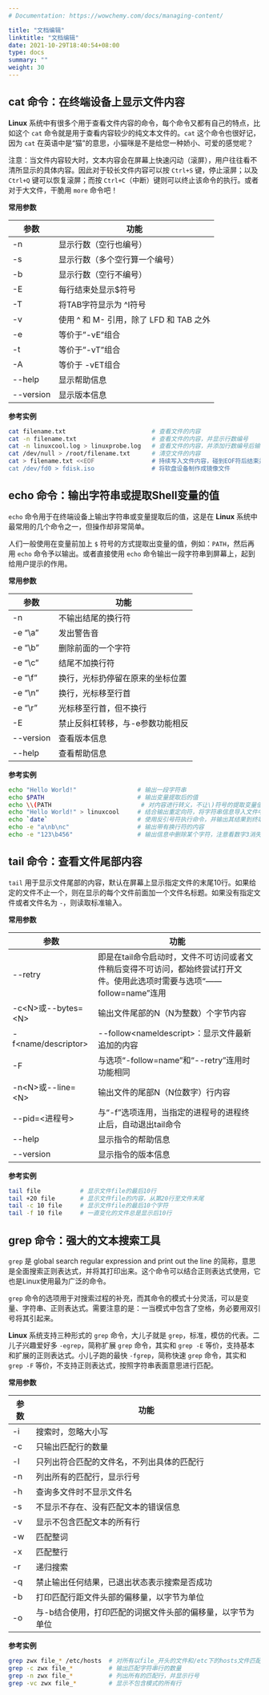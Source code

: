 ```yaml
---
# Documentation: https://wowchemy.com/docs/managing-content/

title: "文档编辑"
linktitle: "文档编辑"
date: 2021-10-29T18:40:54+08:00
type: docs
summary: ""
weight: 30
---
```


<!--more-->

## cat 命令：在终端设备上显示文件内容

**Linux** 系统中有很多个用于查看文件内容的命令，每个命令又都有自己的特点，比如这个 `cat` 命令就是用于查看内容较少的纯文本文件的。`cat` 这个命令也很好记，因为 `cat` 在英语中是“猫”的意思，小猫咪是不是给您一种娇小、可爱的感觉呢？

注意：当文件内容较大时，文本内容会在屏幕上快速闪动（滚屏），用户往往看不清所显示的具体内容。因此对于较长文件内容可以按 `Ctrl+S` 键，停止滚屏；以及 `Ctrl+Q` 键可以恢复滚屏；而按 `Ctrl+C`（中断）键则可以终止该命令的执行。或者对于大文件，干脆用 `more` 命令吧！ 

**常用参数**

| 参数      | 功能                                    |
| --------- | --------------------------------------- |
| -n        | 显示行数（空行也编号）                  |
| -s        | 显示行数（多个空行算一个编号）          |
| -b        | 显示行数（空行不编号）                  |
| -E        | 每行结束处显示$符号                     |
| -T        | 将TAB字符显示为 ^I符号                  |
| -v        | 使用 ^ 和 M- 引用，除了 LFD 和 TAB 之外 |
| -e        | 等价于”-vE”组合                         |
| -t        | 等价于”-vT”组合                         |
| -A        | 等价于 -vET组合                         |
| --help    | 显示帮助信息                            |
| --version | 显示版本信息                            |

**参考实例**

```bash
cat filename.txt                        # 查看文件的内容
cat -n filename.txt                     # 查看文件的内容，并显示行数编号
cat -n linuxcool.log > linuxprobe.log   # 查看文件的内容，并添加行数编号后输出到另外一个文件中
cat /dev/null > /root/filename.txt      # 清空文件的内容
cat > filename.txt <<EOF                # 持续写入文件内容，碰到EOF符后结束并保存
cat /dev/fd0 > fdisk.iso                # 将软盘设备制作成镜像文件
```

## echo 命令：输出字符串或提取Shell变量的值

`echo` 命令用于在终端设备上输出字符串或变量提取后的值，这是在 **Linux** 系统中最常用的几个命令之一，但操作却非常简单。

人们一般使用在变量前加上 `$` 符号的方式提取出变量的值，例如：`PATH`，然后再用 `echo` 命令予以输出。或者直接使用 `echo` 命令输出一段字符串到屏幕上，起到给用户提示的作用。

**常用参数**

| 参数      | 功能                             |
| --------- | -------------------------------- |
| -n        | 不输出结尾的换行符               |
| -e “\a”   | 发出警告音                       |
| -e “\b”   | 删除前面的一个字符               |
| -e “\c”   | 结尾不加换行符                   |
| -e “\f”   | 换行，光标扔停留在原来的坐标位置 |
| -e “\n”   | 换行，光标移至行首               |
| -e “\r”   | 光标移至行首，但不换行           |
| -E        | 禁止反斜杠转移，与-e参数功能相反 |
| --version | 查看版本信息                     |
| --help    | 查看帮助信息                     |

**参考实例**

```bash
echo "Hello World!"                 # 输出一段字符串
echo $PATH                          # 输出变量提取后的值
echo \\(PATH                         # 对内容进行转义，不让\)符号的提取变量值功能生效
echo "Hello World!" > linuxcool     # 结合输出重定向符，将字符串信息导入文件中
echo `date`                         # 使用反引号符执行命令，并输出其结果到终端
echo -e "a\nb\nc"                   # 输出带有换行符的内容
echo -e "123\b456"                  # 输出信息中删除某个字符，注意看数字3消失了
```

## tail 命令：查看文件尾部内容

`tail` 用于显示文件尾部的内容，默认在屏幕上显示指定文件的末尾10行。如果给定的文件不止一个，则在显示的每个文件前面加一个文件名标题。如果没有指定文件或者文件名为 `-`，则读取标准输入。

**常用参数**

| 参数                   | 功能                                                         |
| ---------------------- | ------------------------------------------------------------ |
| --retry                | 即是在tail命令启动时，文件不可访问或者文件稍后变得不可访问，都始终尝试打开文件。使用此选项时需要与选项“——follow=name”连用 |
| -c\<N\>或--bytes=\<N\> | 输出文件尾部的N（N为整数）个字节内容                         |
| -f<name/descriptor>    | --follow\<nameldescript\>：显示文件最新追加的内容            |
| -F                     | 与选项“-follow=name”和“--retry”连用时功能相同                |
| -n\<N\>或--line=\<N\>  | 输出文件的尾部N（N位数字）行内容                             |
| --pid=<进程号>         | 与“-f”选项连用，当指定的进程号的进程终止后，自动退出tail命令 |
| --help                 | 显示指令的帮助信息                                           |
| --version              | 显示指令的版本信息                                           |

**参考实例**

```bash
tail file           # 显示文件file的最后10行
tail +20 file       # 显示文件file的内容，从第20行至文件末尾
tail -c 10 file     # 显示文件file的最后10个字符
tail -f 10 file     # 一直变化的文件总是显示后10行
```

## grep 命令：强大的文本搜索工具

`grep` 是 global search regular expression and print out the line 的简称，意思是全面搜索正则表达式，并将其打印出来。这个命令可以结合正则表达式使用，它也是Linux使用最为广泛的命令。

`grep` 命令的选项用于对搜索过程的补充，而其命令的模式十分灵活，可以是变量、字符串、正则表达式。需要注意的是：一当模式中包含了空格，务必要用双引号将其引起来。

**Linux** 系统支持三种形式的 `grep` 命令，大儿子就是 `grep`，标准，模仿的代表。二儿子兴趣爱好多 `-egrep`，简称扩展 `grep` 命令，其实和 `grep -E` 等价，支持基本和扩展的正则表达式。小儿子跑的最快 `-fgrep`，简称快速 `grep` 命令，其实和 `grep -F` 等价，不支持正则表达式，按照字符串表面意思进行匹配。

**常用参数**

| 参数 | 功能                                                       |
| ---- | ---------------------------------------------------------- |
| -i   | 搜索时，忽略大小写                                         |
| -c   | 只输出匹配行的数量                                         |
| -l   | 只列出符合匹配的文件名，不列出具体的匹配行                 |
| -n   | 列出所有的匹配行，显示行号                                 |
| -h   | 查询多文件时不显示文件名                                   |
| -s   | 不显示不存在、没有匹配文本的错误信息                       |
| -v   | 显示不包含匹配文本的所有行                                 |
| -w   | 匹配整词                                                   |
| -x   | 匹配整行                                                   |
| -r   | 递归搜索                                                   |
| -q   | 禁止输出任何结果，已退出状态表示搜索是否成功               |
| -b   | 打印匹配行距文件头部的偏移量，以字节为单位                 |
| -o   | 与-b结合使用，打印匹配的词据文件头部的偏移量，以字节为单位 |

**参考实例**

```bash
grep zwx file_* /etc/hosts  # 对所有以file_开头的文件和/etc下的hosts文件匹配zwx
grep -c zwx file_*          # 输出匹配字符串行的数量
grep -n zwx file_*          # 列出所有的匹配行，并显示行号
grep -vc zwx file_*         # 显示不包含模式的所有行
```